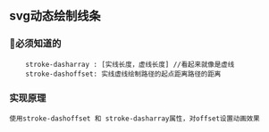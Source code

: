 ## svg动态绘制线条

### 必须知道的
```
    stroke-dasharray : [实线长度，虚线长度] //看起来就像是虚线
    stroke-dashoffset: 实线虚线绘制路径的起点距离路径的距离
```
### 实现原理
`使用stroke-dashoffset 和 stroke-dasharray属性，对offset设置动画效果`
